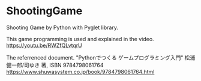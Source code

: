 # ShootingGame
Shooting Game by Python with Pyglet library.

This game programming is used and explained in the video.
https://youtu.be/RWZfQLvtqrU

The referrenced document.
"Pythonでつくる ゲームプログラミング入門" 松浦健一郎/司ゆき 著, ISBN 9784798061764
https://www.shuwasystem.co.jp/book/9784798061764.html
